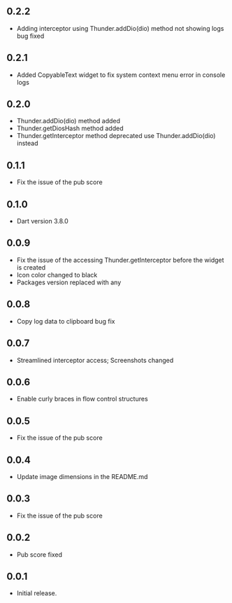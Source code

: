 ## 0.2.2
* Adding interceptor using Thunder.addDio(dio) method not showing logs bug fixed

## 0.2.1
* Added CopyableText widget to fix system context menu error in console logs

## 0.2.0
* Thunder.addDio(dio) method added
* Thunder.getDiosHash method added
* Thunder.getInterceptor method deprecated use Thunder.addDio(dio) instead

## 0.1.1

* Fix the issue of the pub score

## 0.1.0
* Dart version 3.8.0

## 0.0.9

* Fix the issue of the accessing Thunder.getInterceptor before the widget is created
* Icon color changed to black
* Packages version replaced with any

## 0.0.8

* Copy log data to clipboard bug fix

## 0.0.7

* Streamlined interceptor access; Screenshots changed

## 0.0.6

* Enable curly braces in flow control structures

## 0.0.5

* Fix the issue of the pub score

## 0.0.4

* Update image dimensions in the README.md

## 0.0.3

* Fix the issue of the pub score

## 0.0.2

* Pub score fixed

## 0.0.1

* Initial release.
